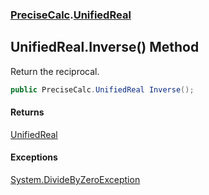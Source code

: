 ### [PreciseCalc](PreciseCalc.md 'PreciseCalc').[UnifiedReal](PreciseCalc.UnifiedReal.md 'PreciseCalc.UnifiedReal')

## UnifiedReal.Inverse() Method

Return the reciprocal.

```csharp
public PreciseCalc.UnifiedReal Inverse();
```

#### Returns
[UnifiedReal](PreciseCalc.UnifiedReal.md 'PreciseCalc.UnifiedReal')

#### Exceptions

[System.DivideByZeroException](https://docs.microsoft.com/en-us/dotnet/api/System.DivideByZeroException 'System.DivideByZeroException')